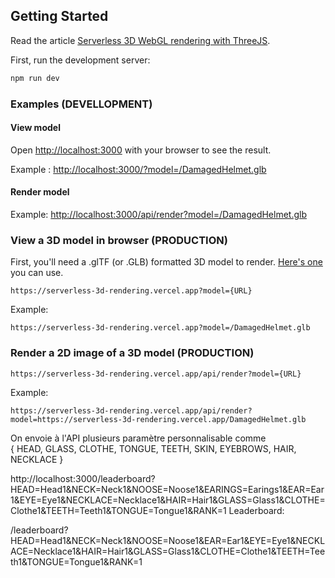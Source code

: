 ## Getting Started

Read the article [Serverless 3D WebGL rendering with ThreeJS](https://rainer.im/blog/serverless-3d-rendering).

First, run the development server:

```bash
npm run dev
```
### Examples (DEVELLOPMENT)

#### View model
Open [http://localhost:3000](http://localhost:3000) with your browser to see the result.

Example : [http://localhost:3000/?model=/DamagedHelmet.glb](http://localhost:3000/?model=/DamagedHelmet.glb)

#### Render model

Example: [http://localhost:3000/api/render?model=/DamagedHelmet.glb](http://localhost:3000/api/render?model=/DamagedHelmet.glb)

### View a 3D model in browser (PRODUCTION)

First, you'll need a .glTF (or .GLB) formatted 3D model to render. [Here's one](http://serverless-3d-rendering.vercel.app/DamagedHelmet.glb) you can use.

`https://serverless-3d-rendering.vercel.app?model={URL}`

Example:

`https://serverless-3d-rendering.vercel.app?model=/DamagedHelmet.glb`

### Render a 2D image of a 3D model (PRODUCTION)

`https://serverless-3d-rendering.vercel.app/api/render?model={URL}`

Example:

`https://serverless-3d-rendering.vercel.app/api/render?model=https://serverless-3d-rendering.vercel.app/DamagedHelmet.glb`

On envoie à l'API plusieurs paramètre personnalisable comme  
{
HEAD,
GLASS,
CLOTHE,
TONGUE,
TEETH,
SKIN,
EYEBROWS,
HAIR,
NECKLACE
}

http://localhost:3000/leaderboard?HEAD=Head1&NECK=Neck1&NOOSE=Noose1&EARINGS=Earings1&EAR=Ear1&EYE=Eye1&NECKLACE=Necklace1&HAIR=Hair1&GLASS=Glass1&CLOTHE=Clothe1&TEETH=Teeth1&TONGUE=Tongue1&RANK=1
Leaderboard:

/leaderboard?HEAD=Head1&NECK=Neck1&NOOSE=Noose1&EAR=Ear1&EYE=Eye1&NECKLACE=Necklace1&HAIR=Hair1&GLASS=Glass1&CLOTHE=Clothe1&TEETH=Teeth1&TONGUE=Tongue1&RANK=1
